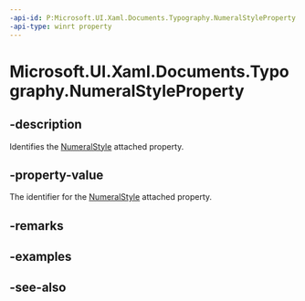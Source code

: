 ```yaml
---
-api-id: P:Microsoft.UI.Xaml.Documents.Typography.NumeralStyleProperty
-api-type: winrt property
---
```


<!-- Property syntax
public Windows.UI.Xaml.DependencyProperty NumeralStyleProperty { get; }
-->

# Microsoft.UI.Xaml.Documents.Typography.NumeralStyleProperty

## -description
Identifies the [NumeralStyle](/uwp/api/microsoft.ui.xaml.documents.typography#xaml-attached-properties) attached property.

## -property-value
The identifier for the [NumeralStyle](/uwp/api/microsoft.ui.xaml.documents.typography#xaml-attached-properties) attached property.

## -remarks

## -examples

## -see-also
